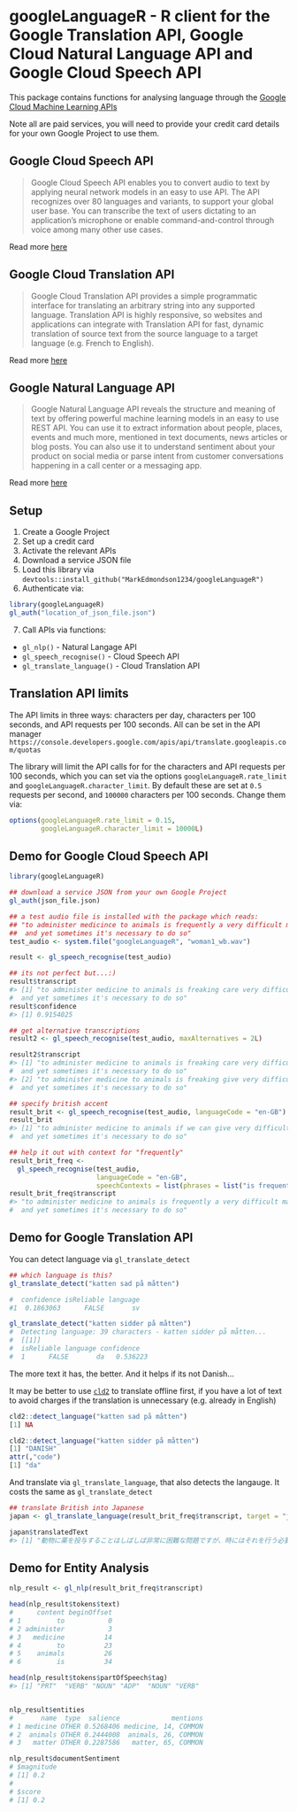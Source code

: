 # googleLanguageR - R client for the Google Translation API, Google Cloud Natural Language API and Google Cloud Speech API

This package contains functions for analysing language through the [Google Cloud Machine Learning APIs](https://cloud.google.com/products/machine-learning/)

Note all are paid services, you will need to provide your credit card details for your own Google Project to use them.

## Google Cloud Speech API

> Google Cloud Speech API enables you to convert audio to text by applying neural network models in an easy to use API. The API recognizes over 80 languages and variants, to support your global user base. You can transcribe the text of users dictating to an application’s microphone or enable command-and-control through voice among many other use cases. 

Read more [here](https://cloud.google.com/speech/)

## Google Cloud Translation API

> Google Cloud Translation API provides a simple programmatic interface for translating an arbitrary string into any supported language. Translation API is highly responsive, so websites and applications can integrate with Translation API for fast, dynamic translation of source text from the source language to a target language (e.g. French to English). 

Read more [here](https://cloud.google.com/translate/)

## Google Natural Language API

> Google Natural Language API reveals the structure and meaning of text by offering powerful machine learning models in an easy to use REST API. You can use it to extract information about people, places, events and much more, mentioned in text documents, news articles or blog posts. You can also use it to understand sentiment about your product on social media or parse intent from customer conversations happening in a call center or a messaging app. 

Read more [here](https://cloud.google.com/natural-language/)

## Setup

1. Create a Google Project
2. Set up a credit card
3. Activate the relevant APIs
4. Download a service JSON file
5. Load this library via `devtools::install_github("MarkEdmondson1234/googleLanguageR")`
6. Authenticate via:

```r
library(googleLanguageR)
gl_auth("location_of_json_file.json")
```

7. Call APIs via functions:

* `gl_nlp()` - Natural Langage API
* `gl_speech_recognise()` - Cloud Speech API
* `gl_translate_language()` - Cloud Translation API


## Translation API limits

The API limits in three ways: characters per day, characters per 100 seconds, and API requests per 100 seconds. All can be set in the API manager `https://console.developers.google.com/apis/api/translate.googleapis.com/quotas`

The library will limit the API calls for for the characters and API requests per 100 seconds, which you can set via the options `googleLanguageR.rate_limit` and `googleLanguageR.character_limit`.  By default these are set at `0.5` requests per second, and `100000` characters per 100 seconds.  Change them via:

```r
options(googleLanguageR.rate_limit = 0.15, 
        googleLanguageR.character_limit = 10000L)
```


## Demo for Google Cloud Speech API

```r
library(googleLanguageR)

## download a service JSON from your own Google Project
gl_auth(json_file.json)

## a test audio file is installed with the package which reads:
## "to administer medicince to animals is frequently a very difficult matter, 
##  and yet sometimes it's necessary to do so"
test_audio <- system.file("googleLanguageR", "woman1_wb.wav")

result <- gl_speech_recognise(test_audio)

## its not perfect but...:)
result$transcript
#> [1] "to administer medicine to animals is freaking care very difficult matter 
#  and yet sometimes it's necessary to do so"
result$confidence
#> [1] 0.9154025

## get alternative transcriptions
result2 <- gl_speech_recognise(test_audio, maxAlternatives = 2L)

result2$transcript
#> [1] "to administer medicine to animals is freaking care very difficult matter 
#  and yet sometimes it's necessary to do so"
#> [2] "to administer medicine to animals is freaking give very difficult matter 
#  and yet sometimes it's necessary to do so"

## specify british accent
result_brit <- gl_speech_recognise(test_audio, languageCode = "en-GB")
result_brit
#> [1] "to administer medicine to animals if we can give very difficult matter 
#  and yet sometimes it's necessary to do so"

## help it out with context for "frequently"
result_brit_freq <- 
  gl_speech_recognise(test_audio, 
                      languageCode = "en-GB", 
                      speechContexts = list(phrases = list("is frequently a very difficult")))
result_brit_freq$transcript
#> "to administer medicine to animals is frequently a very difficult matter 
#  and yet sometimes it's necessary to do so"
```

## Demo for Google Translation API

You can detect language via `gl_translate_detect`

```r
## which language is this?
gl_translate_detect("katten sad på måtten")

#  confidence isReliable language
#1  0.1863063      FALSE       sv

gl_translate_detect("katten sidder på måtten")
#  Detecting language: 39 characters - katten sidder på måtten...
#  [[1]]
#  isReliable language confidence
#  1      FALSE       da   0.536223
```

The more text it has, the better.  And it helps if its not Danish...

It may be better to use [`cld2`](https://github.com/ropensci/cld2) to translate offline first, if you have a lot of text to avoid charges if the translation is unnecessary (e.g. already in English)

```r
cld2::detect_language("katten sad på måtten")
[1] NA

cld2::detect_language("katten sidder på måtten")
[1] "DANISH"
attr(,"code")
[1] "da"
```

And translate via `gl_translate_language`, that also detects the langauge. It costs the same as `gl_translate_detect`

```r
## translate British into Japanese
japan <- gl_translate_language(result_brit_freq$transcript, target = "ja")

japan$translatedText
#> [1] "動物に薬を投与することはしばしば非常に困難な問題ですが、時にはそれを行う必要があります"
```

## Demo for Entity Analysis

```r
nlp_result <- gl_nlp(result_brit_freq$transcript)

head(nlp_result$tokens$text)
#      content beginOffset
# 1         to           0
# 2 administer           3
# 3   medicine          14
# 4         to          23
# 5    animals          26
# 6         is          34

head(nlp_result$tokens$partOfSpeech$tag)
#> [1] "PRT"  "VERB" "NOUN" "ADP"  "NOUN" "VERB"


nlp_result$entities
#       name  type  salience             mentions
# 1 medicine OTHER 0.5268406 medicine, 14, COMMON
# 2  animals OTHER 0.2444008  animals, 26, COMMON
# 3   matter OTHER 0.2287586   matter, 65, COMMON

nlp_result$documentSentiment
# $magnitude
# [1] 0.2
#
# $score
# [1] 0.2


```
